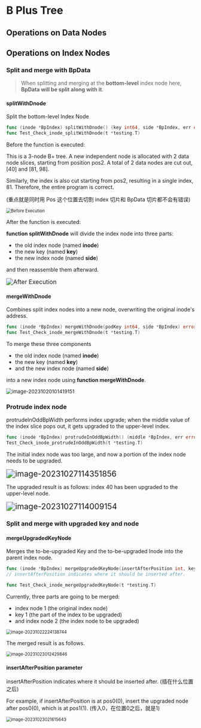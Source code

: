 # B Plus Tree

## Operations on Data Nodes

## Operations on Index Nodes

### Split and merge with BpData

> When splitting and merging at the **bottom-level** index node here, **BpData will be split along with it**.

#### splitWithDnode

Split the bottom-level Index Node

```go
func (inode *BpIndex) splitWithDnode() (key int64, side *BpIndex, err error)
func Test_Check_inode_splitWithDnode(t *testing.T)
```

Before the function is executed:

This is a 3-node B+ tree. A new independent node is allocated with 2 data node slices, starting from position pos2. 
A total of 2 data nodes are cut out, [40] and [81, 98].

Similarly, the index is also cut starting from pos2, resulting in a single index, 81. Therefore, the entire program is correct.

(重点就是同时用 Pos 这个位置去切割 index 切片和 BpData 切片都不会有错误)

<img src="../assets/image-20231014214243496.png" alt="Before Execution" style="zoom:80%;" />

After the function is executed:

**function splitWithDnode** will divide the index node into three parts:

- the old index node (named **inode**)
- the new key (named **key**)
- the new index node (named **side**)

and then reassemble them afterward.

<img src="../assets/image-20231014221906550.png" alt="After Execution" style="zoom:115%;" />

####  mergeWithDnode

Combines split index nodes into a new node, overwriting the original inode's address.

```go
func (inode *BpIndex) mergeWithDnode(podKey int64, side *BpIndex) error
func Test_Check_inode_mergeWithDnode(t *testing.T)
```

To merge these three components

- the old index node (named **inode**)
- the new key (named **key**)
- and the new index node (named **side**)

into a new index node using **function mergeWithDnode**.

<img src="../assets/image-20231020101419151.png" alt="image-20231020101419151" style="zoom:95%;" />

### Protrude index node

protrudeInOddBpWidth performs index upgrade; when the middle value of the index slice pops out, it gets upgraded to the upper-level index.

```go
func (inode *BpIndex) protrudeInOddBpWidth() (middle *BpIndex, err error)
Test_Check_inode_protrudeInOddBpWidth(t *testing.T)
```

The initial index node was too large, and now a portion of the index node needs to be upgraded.

<img src="../assets/image-20231027114351856.png" alt="image-20231027114351856" style="zoom:150%;" />

The upgraded result is as follows: index 40 has been upgraded to the upper-level node.

<img src="../assets/image-20231027114009154.png" alt="image-20231027114009154" style="zoom:150%;" />

### Split and merge with upgraded key and node

#### mergeUpgradedKeyNode

Merges the to-be-upgraded Key and the to-be-upgraded Inode into the parent index node.

```go
func (inode *BpIndex) mergeUpgradedKeyNode(insertAfterPosition int, key int64, side *BpIndex) (err error)
// insertAfterPosition indicates where it should be inserted after.

func Test_Check_inode_mergeUpgradedKeyNode(t *testing.T)
```

Currently, three parts are going to be merged:

- index node 1 (the original index node)
- key 1 (the part of the index to be upgraded)
- and index node 2 (the index node to be upgraded)

<img src="../assets/image-20231022224138744.png" alt="image-20231022224138744" style="zoom:80%;" />

The merged result is as follows.

<img src="../assets/image-20231023012429846.png" alt="image-20231023012429846" style="zoom:80%;" />

#### insertAfterPosition parameter

insertAfterPosition indicates where it should be inserted after. (插在什么位置之后)

For example, if insertAfterPosition is at pos0(0), insert the upgraded node after pos0(0), which is at pos1(1). (传入0，在位置0之后，就是1)

<img src="../assets/image-20231023021615643.png" alt="image-20231023021615643" style="zoom:80%;" />



